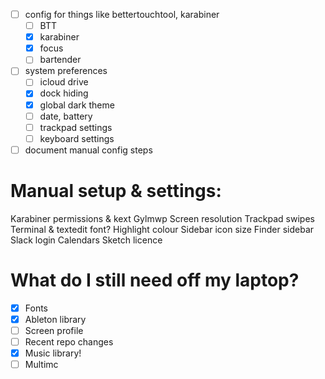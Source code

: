 - [ ] config for things like bettertouchtool, karabiner
	- [ ] BTT
	- [x] karabiner
	- [x] focus
	- [ ] bartender
- [ ] system preferences
	- [ ] icloud drive
	- [x] dock hiding
	- [x] global dark theme
	- [ ] date, battery
	- [ ] trackpad settings
	- [ ] keyboard settings
- [ ] document manual config steps

# Manual setup & settings:

Karabiner permissions & kext
Gylmwp 
Screen resolution
Trackpad swipes
Terminal & textedit font?
Highlight colour
Sidebar icon size
Finder sidebar
Slack login
Calendars
Sketch licence

# What do I still need off my laptop?

- [x] Fonts
- [x] Ableton library
- [ ] Screen profile
- [ ] Recent repo changes
- [x] Music library!
- [ ] Multimc

